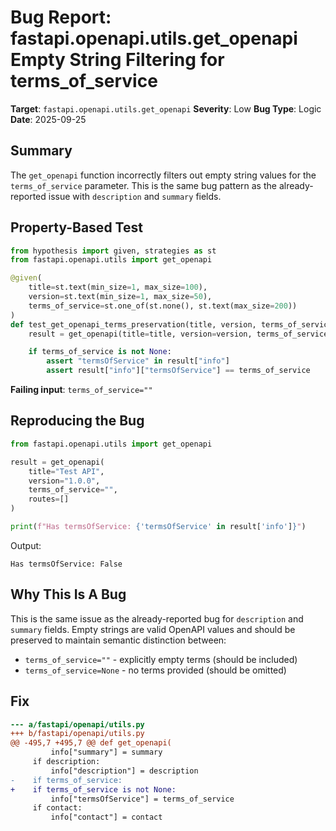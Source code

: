 # Bug Report: fastapi.openapi.utils.get_openapi Empty String Filtering for terms_of_service

**Target**: `fastapi.openapi.utils.get_openapi`
**Severity**: Low
**Bug Type**: Logic
**Date**: 2025-09-25

## Summary

The `get_openapi` function incorrectly filters out empty string values for the `terms_of_service` parameter. This is the same bug pattern as the already-reported issue with `description` and `summary` fields.

## Property-Based Test

```python
from hypothesis import given, strategies as st
from fastapi.openapi.utils import get_openapi

@given(
    title=st.text(min_size=1, max_size=100),
    version=st.text(min_size=1, max_size=50),
    terms_of_service=st.one_of(st.none(), st.text(max_size=200))
)
def test_get_openapi_terms_preservation(title, version, terms_of_service):
    result = get_openapi(title=title, version=version, terms_of_service=terms_of_service, routes=[])

    if terms_of_service is not None:
        assert "termsOfService" in result["info"]
        assert result["info"]["termsOfService"] == terms_of_service
```

**Failing input**: `terms_of_service=""`

## Reproducing the Bug

```python
from fastapi.openapi.utils import get_openapi

result = get_openapi(
    title="Test API",
    version="1.0.0",
    terms_of_service="",
    routes=[]
)

print(f"Has termsOfService: {'termsOfService' in result['info']}")
```

Output:
```
Has termsOfService: False
```

## Why This Is A Bug

This is the same issue as the already-reported bug for `description` and `summary` fields. Empty strings are valid OpenAPI values and should be preserved to maintain semantic distinction between:
- `terms_of_service=""` - explicitly empty terms (should be included)
- `terms_of_service=None` - no terms provided (should be omitted)

## Fix

```diff
--- a/fastapi/openapi/utils.py
+++ b/fastapi/openapi/utils.py
@@ -495,7 +495,7 @@ def get_openapi(
         info["summary"] = summary
     if description:
         info["description"] = description
-    if terms_of_service:
+    if terms_of_service is not None:
         info["termsOfService"] = terms_of_service
     if contact:
         info["contact"] = contact
```